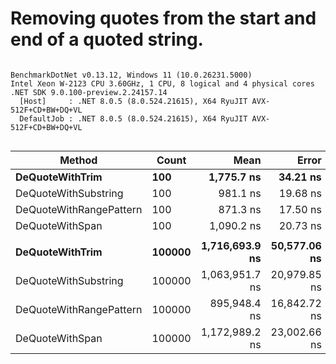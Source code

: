 # Removing quotes from the start and end of a quoted string.




```

BenchmarkDotNet v0.13.12, Windows 11 (10.0.26231.5000)
Intel Xeon W-2123 CPU 3.60GHz, 1 CPU, 8 logical and 4 physical cores
.NET SDK 9.0.100-preview.2.24157.14
  [Host]     : .NET 8.0.5 (8.0.524.21615), X64 RyuJIT AVX-512F+CD+BW+DQ+VL
  DefaultJob : .NET 8.0.5 (8.0.524.21615), X64 RyuJIT AVX-512F+CD+BW+DQ+VL


```
| Method                  | Count  | Mean           | Error        | StdDev        | Median         | Ratio | RatioSD |
|------------------------ |------- |---------------:|-------------:|--------------:|---------------:|------:|--------:|
| **DeQuoteWithTrim**         | **100**    |     **1,775.7 ns** |     **34.21 ns** |      **46.82 ns** |     **1,773.3 ns** |  **1.00** |    **0.00** |
| DeQuoteWithSubstring    | 100    |       981.1 ns |     19.68 ns |      53.21 ns |       976.4 ns |  0.56 |    0.05 |
| DeQuoteWithRangePattern | 100    |       871.3 ns |     17.50 ns |      35.76 ns |       856.0 ns |  0.50 |    0.03 |
| DeQuoteWithSpan         | 100    |     1,090.2 ns |     20.73 ns |      23.87 ns |     1,087.9 ns |  0.62 |    0.02 |
|                         |        |                |              |               |                |       |         |
| **DeQuoteWithTrim**         | **100000** | **1,716,693.9 ns** | **50,577.06 ns** | **145,926.37 ns** | **1,652,111.3 ns** |  **1.00** |    **0.00** |
| DeQuoteWithSubstring    | 100000 | 1,063,951.7 ns | 20,979.85 ns |  50,266.38 ns | 1,047,963.7 ns |  0.61 |    0.06 |
| DeQuoteWithRangePattern | 100000 |   895,948.4 ns | 16,842.72 ns |  35,893.22 ns |   883,443.7 ns |  0.51 |    0.04 |
| DeQuoteWithSpan         | 100000 | 1,172,989.2 ns | 23,002.66 ns |  43,764.94 ns | 1,157,536.2 ns |  0.66 |    0.06 |
